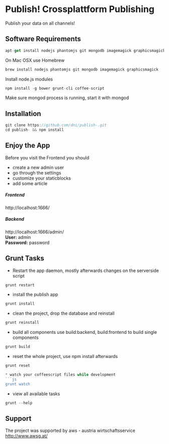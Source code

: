 # Publish! Crossplattform Publishing
Publish your data on all channels!

## Software Requirements

```js
apt-get install nodejs phantomjs git mongodb imagemagick graphicsmagick zip
```
On Mac OSX use Homebrew
```js
brew install nodejs phantomjs git mongodb imagemagick graphicsmagick
```
Install node.js modules
```js
npm install -g bower grunt-cli coffee-script
```
Make sure mongod process is running, start it with mongod

## Installation
```js
git clone https://github.com/dni/publish-.git
cd publish- && npm install
```


## Enjoy the App

Before you visit the Frontend you should

* create a new admin user
* go through the settings
* customize your staticblocks
* add some article

##### Frontend

http://localhost:1666/

##### Backend

http://localhost:1666/admin/ <br>
**User:** admin <br>
**Password:** password

## Grunt Tasks
* Restart the app daemon, mostly afterwards changes on the serverside script
```js
grunt restart
```
* install the publish app
```js
grunt install
```
* clean the project, drop the database and reinstall
```js
grunt reinstall
```
* build all components use build:backend, build:frontend to build single components
```js
grunt build
```
* reset the whole project, use npm install afterwards
```js
grunt reset

* watch your coffeescript files while development
```js
grunt watch
```
* view all available tasks
```js
grunt --help
```

## Support
The project was supported by aws - austria wirtschaftsservice
<a href="http://www.awsg.at/">http://www.awsg.at/</a>
